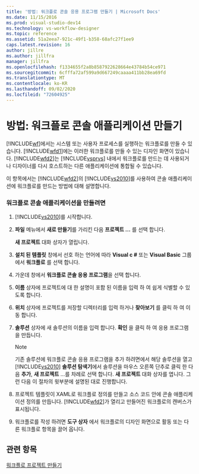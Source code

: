 ```yaml
---
title: '방법: 워크플로 콘솔 응용 프로그램 만들기 | Microsoft Docs'
ms.date: 11/15/2016
ms.prod: visual-studio-dev14
ms.technology: vs-workflow-designer
ms.topic: reference
ms.assetid: 51a2eea7-921c-49f1-b358-68afc27f1ee9
caps.latest.revision: 16
author: jillre
ms.author: jillfra
manager: jillfra
ms.openlocfilehash: f1334655f2a8b8587922628664e43784b54ce971
ms.sourcegitcommit: 6cfffa72af599a9d667249caaaa411bb28ea69fd
ms.translationtype: MT
ms.contentlocale: ko-KR
ms.lasthandoff: 09/02/2020
ms.locfileid: "72604925"
---
```

# <a name="how-to-create-a-workflow-console-application"></a>방법: 워크플로 콘솔 애플리케이션 만들기
[!INCLUDE[wf](../includes/wf-md.md)]에서는 시스템 또는 사용자 프로세스를 실행하는 워크플로를 만들 수 있습니다. [!INCLUDE[wfd1](../includes/wfd1-md.md)]에는 이러한 워크플로를 만들 수 있는 디자인 화면이 있습니다. [!INCLUDE[wfd2](../includes/wfd2-md.md)]는 [!INCLUDE[vsprvs](../includes/vsprvs-md.md)] 내에서 워크플로를 만드는 데 사용되거나 디자이너를 다시 호스트하는 다른 애플리케이션에 통합될 수 있습니다.

 이 항목에서는 [!INCLUDE[wfd2](../includes/wfd2-md.md)]의 [!INCLUDE[vs2010](../includes/vs2010-md.md)]를 사용하여 콘솔 애플리케이션에 워크플로를 만드는 방법에 대해 설명합니다.

### <a name="to-create-a-workflow-console-application"></a>워크플로 콘솔 애플리케이션을 만들려면

1. [!INCLUDE[vs2010](../includes/vs2010-md.md)]를 시작합니다.

2. **파일** 메뉴에서 **새로 만들기**를 가리킨 다음 **프로젝트 ...** 를 선택 합니다.

     **새 프로젝트** 대화 상자가 열립니다.

3. **설치 된 템플릿** 창에서 선호 하는 언어에 따라 **Visual c #** 또는 **Visual Basic** 그룹에서 **워크플로** 를 선택 합니다.

4. 가운데 창에서 **워크플로 콘솔 응용 프로그램**을 선택 합니다.

5. **이름** 상자에 프로젝트에 대 한 설명이 포함 된 이름을 입력 하 여 쉽게 식별할 수 있도록 합니다.

6. **위치** 상자에 프로젝트를 저장할 디렉터리를 입력 하거나 **찾아보기** 를 클릭 하 여 이동 합니다.

7. **솔루션** 상자에 새 솔루션의 이름을 입력 합니다. **확인** 을 클릭 하 여 응용 프로그램을 만듭니다.

    > [!NOTE]
    > 기존 솔루션에 워크플로 콘솔 응용 프로그램을 추가 하려면에서 해당 솔루션을 열고 [!INCLUDE[vs2010](../includes/vs2010-md.md)] **솔루션 탐색기**에서 솔루션을 마우스 오른쪽 단추로 클릭 한 다음 **추가**, **새 프로젝트** ...를 차례로 선택 합니다. **새 프로젝트** 대화 상자를 엽니다. 그런 다음 이 절차의 윗부분에 설명된 대로 진행합니다.

8. 프로젝트 템플릿이 XAML로 워크플로 정의를 만들고 소스 코드 안에 콘솔 애플리케이션 정의를 만듭니다. [!INCLUDE[wfd2](../includes/wfd2-md.md)]가 열리고 만들어진 워크플로의 캔버스가 표시됩니다.

9. 워크플로를 작성 하려면 **도구 상자** 에서 워크플로의 디자인 화면으로 활동 또는 다른 워크플로 항목을 끌어 옵니다.

## <a name="see-also"></a>관련 항목
 [워크플로 프로젝트 만들기](../workflow-designer/creating-a-workflow-project.md)
